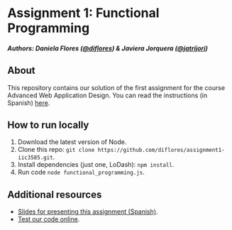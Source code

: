 # Assignment 1: Functional Programming
##### Authors: Daniela Flores ([@diflores](https://github.com/diflores)) & Javiera Jorquera ([@jatrijori](https://github.com/jatrijori))

## About

This repository contains our solution of the first assignment for the course Advanced Web Application Design.
You can read the instructions (in Spanish) [here](https://docs.google.com/document/d/1LZmE0NQlTpi3NZdNqOeZfSmwxazg-8VsedbNX6lAewQ/edit).

## How to run locally
1. Download the latest version of Node.
2. Clone this repo: `git clone https://github.com/diflores/assignment1-iic3585.git`.
3. Install dependencies (just one, LoDash): `npm install`.
4. Run code `node functional_programming.js`.

## Additional resources

- [Slides for presenting this assignment (Spanish)](https://docs.google.com/presentation/d/1W_AUr0Rh6YJTssyOc5TpCp0Gs9XtlP5xhGPH8KbwWIA/edit?usp=sharing).
- [Test our code online](https://repl.it/@jatrijori/IIC3585-Tarea-1).


